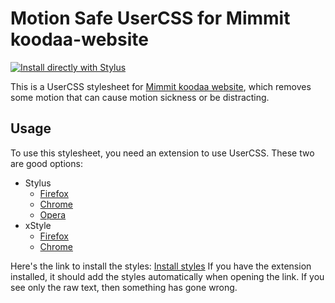 # Motion Safe UserCSS for Mimmit koodaa-website

[![Install directly with Stylus](https://img.shields.io/badge/Install%20directly%20with-Stylus-285959.svg)](https://raw.githubusercontent.com/eevajonnapanula/mimmit-koodaa-motion-safe-css/master/mk-motion-safe.user.css)


This is a UserCSS stylesheet for [Mimmit koodaa website](https://mimmitkoodaa.ohjelmistoebusiness.fi), which removes some motion that can cause motion sickness or be distracting.

## Usage

To use this stylesheet, you need an extension to use UserCSS. These two are good options:

- Stylus 
  - [Firefox](https://addons.mozilla.org/en-US/firefox/addon/styl-us/)
  - [Chrome](https://chrome.google.com/webstore/detail/stylus/clngdbkpkpeebahjckkjfobafhncgmne) 
  - [Opera](https://addons.opera.com/en-gb/extensions/details/stylus/)
- xStyle
  - [Firefox](https://addons.mozilla.org/firefox/addon/xstyle/) 
  - [Chrome](https://chrome.google.com/webstore/detail/xstyle/hncgkmhphmncjohllpoleelnibpmccpj)

Here's the link to install the styles: [Install styles](https://raw.githubusercontent.com/eevajonnapanula/mimmit-koodaa-motion-safe-css/master/mk-motion-safe.user.css) If you have the extension installed, it should add the styles automatically when opening the link. If you see only the raw text, then something has gone wrong.
